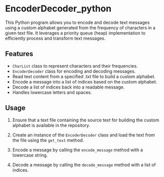 # EncoderDecoder_python

This Python program allows you to encode and decode text messages using a custom alphabet generated from the frequency of characters in a given text file. It leverages a priority queue (heap) implementation to efficiently process and transform text messages.

## Features

- `CharList` class to represent characters and their frequencies.
- `EncoderDecoder` class for encoding and decoding messages.
- Read text content from a specified .txt file to build a custom alphabet.
- Encode a message into a list of indices based on the custom alphabet.
- Decode a list of indices back into a readable message.
- Handles lowercase letters and spaces.

## Usage

1. Ensure that a text file containing the source text for building the custom alphabet is available in the repository.

2. Create an instance of the `EncoderDecoder` class and load the text from the file using the `get_text` method.

3. Encode a message by calling the `encode_message` method with a lowercase string.

4. Decode a message by calling the `decode_message` method with a list of indices.


